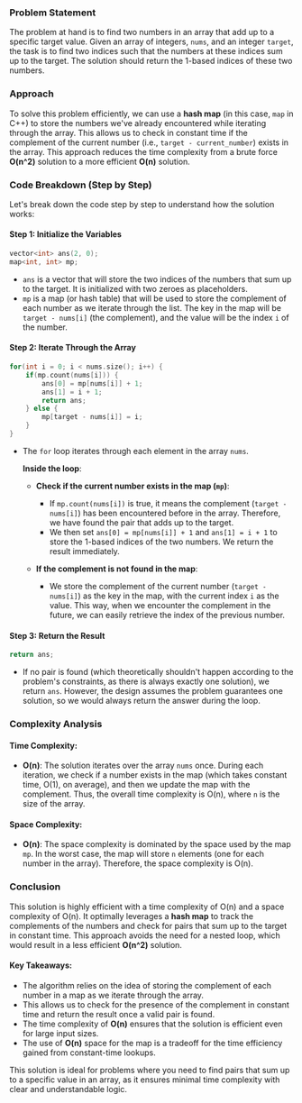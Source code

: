 ### Problem Statement

The problem at hand is to find two numbers in an array that add up to a specific target value. Given an array of integers, `nums`, and an integer `target`, the task is to find two indices such that the numbers at these indices sum up to the target. The solution should return the 1-based indices of these two numbers.

### Approach

To solve this problem efficiently, we can use a **hash map** (in this case, `map` in C++) to store the numbers we've already encountered while iterating through the array. This allows us to check in constant time if the complement of the current number (i.e., `target - current_number`) exists in the array. This approach reduces the time complexity from a brute force **O(n^2)** solution to a more efficient **O(n)** solution.

### Code Breakdown (Step by Step)

Let's break down the code step by step to understand how the solution works:

#### Step 1: Initialize the Variables

```cpp
vector<int> ans(2, 0);
map<int, int> mp;
```
- `ans` is a vector that will store the two indices of the numbers that sum up to the target. It is initialized with two zeroes as placeholders.
- `mp` is a map (or hash table) that will be used to store the complement of each number as we iterate through the list. The key in the map will be `target - nums[i]` (the complement), and the value will be the index `i` of the number.

#### Step 2: Iterate Through the Array

```cpp
for(int i = 0; i < nums.size(); i++) {
    if(mp.count(nums[i])) {
        ans[0] = mp[nums[i]] + 1;
        ans[1] = i + 1;
        return ans;
    } else {
        mp[target - nums[i]] = i;
    }
}
```

- The `for` loop iterates through each element in the array `nums`.
  
  **Inside the loop**:
  - **Check if the current number exists in the map (`mp`)**:
    - If `mp.count(nums[i])` is true, it means the complement (`target - nums[i]`) has been encountered before in the array. Therefore, we have found the pair that adds up to the target.
    - We then set `ans[0] = mp[nums[i]] + 1` and `ans[1] = i + 1` to store the 1-based indices of the two numbers. We return the result immediately.
  
  - **If the complement is not found in the map**:
    - We store the complement of the current number (`target - nums[i]`) as the key in the map, with the current index `i` as the value. This way, when we encounter the complement in the future, we can easily retrieve the index of the previous number.

#### Step 3: Return the Result

```cpp
return ans;
```

- If no pair is found (which theoretically shouldn't happen according to the problem's constraints, as there is always exactly one solution), we return `ans`. However, the design assumes the problem guarantees one solution, so we would always return the answer during the loop.

### Complexity Analysis

#### Time Complexity:
- **O(n)**: The solution iterates over the array `nums` once. During each iteration, we check if a number exists in the map (which takes constant time, O(1), on average), and then we update the map with the complement. Thus, the overall time complexity is O(n), where `n` is the size of the array.

#### Space Complexity:
- **O(n)**: The space complexity is dominated by the space used by the map `mp`. In the worst case, the map will store `n` elements (one for each number in the array). Therefore, the space complexity is O(n).

### Conclusion

This solution is highly efficient with a time complexity of O(n) and a space complexity of O(n). It optimally leverages a **hash map** to track the complements of the numbers and check for pairs that sum up to the target in constant time. This approach avoids the need for a nested loop, which would result in a less efficient **O(n^2)** solution.

#### Key Takeaways:
- The algorithm relies on the idea of storing the complement of each number in a map as we iterate through the array.
- This allows us to check for the presence of the complement in constant time and return the result once a valid pair is found.
- The time complexity of **O(n)** ensures that the solution is efficient even for large input sizes.
- The use of **O(n)** space for the map is a tradeoff for the time efficiency gained from constant-time lookups.

This solution is ideal for problems where you need to find pairs that sum up to a specific value in an array, as it ensures minimal time complexity with clear and understandable logic.